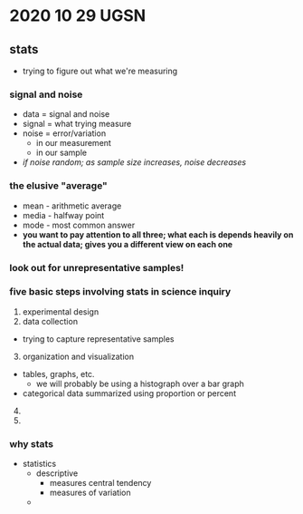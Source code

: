 # 2020 10 29 UGSN
## stats
- trying to figure out what we're measuring

### signal and noise
- data = signal and noise
- signal = what trying measure
- noise = error/variation
  - in our measurement
  - in our sample
- *if noise random; as sample size increases, noise decreases*

### the elusive "average"
- mean - arithmetic average
- media - halfway point
- mode - most common answer
- **you want to pay attention to all three; what each is  depends heavily on the actual data; gives you a different view on each one**

### **look out for unrepresentative samples!**





















### five basic steps involving stats in science inquiry

1. experimental design
2. data collection
  - trying to capture representative samples
3. organization and visualization
  - tables, graphs, etc.
    - we will probably be using a histograph over a bar graph
  - categorical data summarized using proportion or percent
4.
5.
<!--go through and find 4 and 5 in the files in canvas-->

### why stats
- statistics
  - descriptive
    - measures central tendency
    - measures of variation
  -
